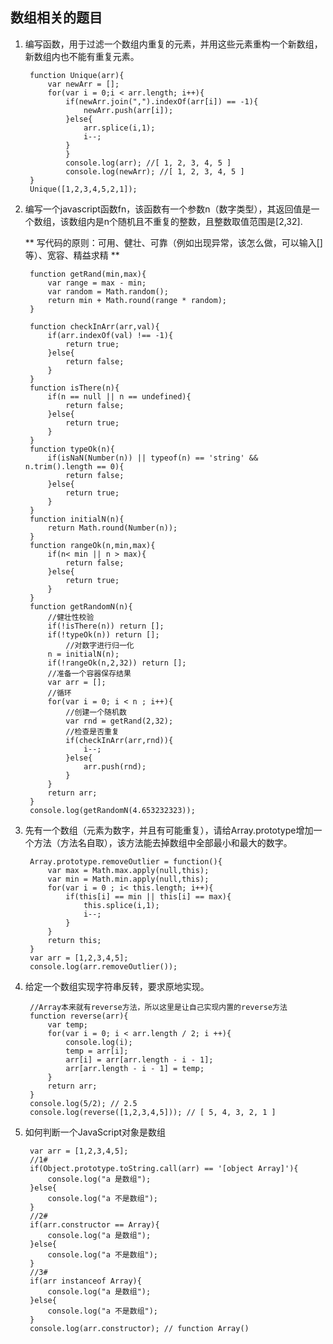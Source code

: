 ## 数组相关的题目 ##
1. 编写函数，用于过滤一个数组内重复的元素，并用这些元素重构一个新数组，新数组内也不能有重复元素。

		function Unique(arr){
			var newArr = [];
			for(var i = 0;i < arr.length; i++){
				if(newArr.join(",").indexOf(arr[i]) == -1){
		  			newArr.push(arr[i]);
				}else{
		  			arr.splice(i,1);
		  			i--;
				}
				}
				console.log(arr); //[ 1, 2, 3, 4, 5 ]
				console.log(newArr); //[ 1, 2, 3, 4, 5 ]
		}
		Unique([1,2,3,4,5,2,1]);
2. 编写一个javascript函数fn，该函数有一个参数n（数字类型），其返回值是一个数组，该数组内是n个随机且不重复的整数，且整数取值范围是[2,32].

	** 写代码的原则：可用、健壮、可靠（例如出现异常，该怎么做，可以输入[]等）、宽容、精益求精 **

		function getRand(min,max){
			var range = max - min;
			var random = Math.random();
			return min + Math.round(range * random);
		}
		
		function checkInArr(arr,val){
			if(arr.indexOf(val) !== -1){
				return true;
			}else{
				return false;
			}
		}
		function isThere(n){
			if(n == null || n == undefined){
				return false;
			}else{
				return true;
			}
		}
		function typeOk(n){
			if(isNaN(Number(n)) || typeof(n) == 'string' && n.trim().length == 0){
				return false;
			}else{
				return true;
			}
		}
		function initialN(n){
			return Math.round(Number(n));
		}
		function rangeOk(n,min,max){
			if(n< min || n > max){
				return false;
			}else{
				return true;
			}
		}
		function getRandomN(n){
			//健壮性校验
			if(!isThere(n)) return [];
			if(!typeOk(n)) return [];
				//对数字进行归一化
			n = initialN(n);
			if(!rangeOk(n,2,32)) return [];
			//准备一个容器保存结果
			var arr = [];
			//循环
			for(var i = 0; i < n ; i++){
				//创建一个随机数
				var rnd = getRand(2,32);
				//检查是否重复
				if(checkInArr(arr,rnd)){
					i--;
				}else{
					arr.push(rnd);
				}
			}
			return arr;
		}
		console.log(getRandomN(4.653232323));
3. 先有一个数组（元素为数字，并且有可能重复），请给Array.prototype增加一个方法（方法名自取），该方法能去掉数组中全部最小和最大的数字。

		Array.prototype.removeOutlier = function(){
		    var max = Math.max.apply(null,this);
		    var min = Math.min.apply(null,this);
		    for(var i = 0 ; i< this.length; i++){
		        if(this[i] == min || this[i] == max){
		        	this.splice(i,1);
		        	i--;
		    	}
		    }
		  	return this;
		}
		var arr = [1,2,3,4,5];
		console.log(arr.removeOutlier());
4. 给定一个数组实现字符串反转，要求原地实现。
		
		//Array本来就有reverse方法，所以这里是让自己实现内置的reverse方法
		function reverse(arr){
		    var temp;
		    for(var i = 0; i < arr.length / 2; i ++){
		    	console.log(i);
		    	temp = arr[i];
		    	arr[i] = arr[arr.length - i - 1];
		    	arr[arr.length - i - 1] = temp;
		    }
		    return arr;
		}
		console.log(5/2); // 2.5
		console.log(reverse([1,2,3,4,5])); // [ 5, 4, 3, 2, 1 ]
5. 如何判断一个JavaScript对象是数组

		var arr = [1,2,3,4,5];
		//1#
		if(Object.prototype.toString.call(arr) == '[object Array]'){
		    console.log("a 是数组");
		}else{
		    console.log("a 不是数组");
		}
		//2#
		if(arr.constructor == Array){
		    console.log("a 是数组");
		}else{
		    console.log("a 不是数组");
		}
		//3#
		if(arr instanceof Array){
		    console.log("a 是数组");
		}else{
		    console.log("a 不是数组");
		}
		console.log(arr.constructor); // function Array()